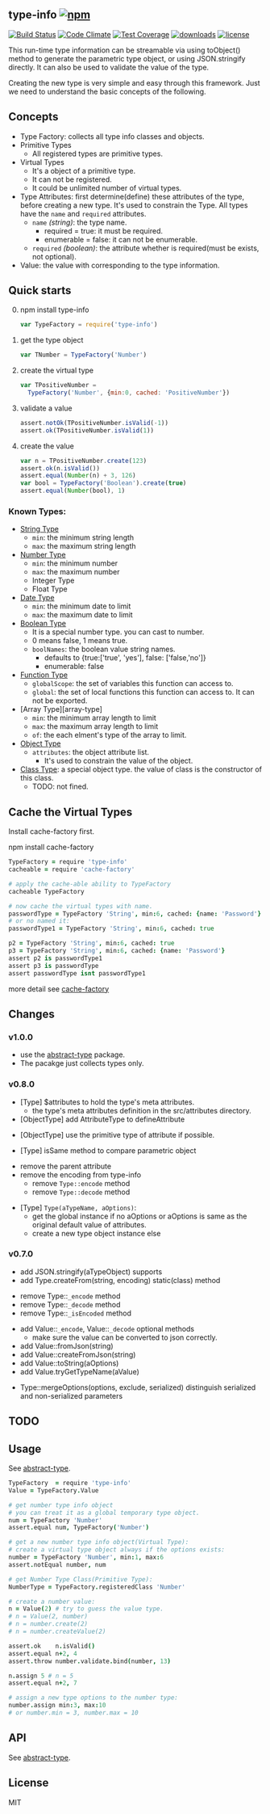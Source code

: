 ## type-info [![npm][npm-svg]][npm]

[![Build Status][travis-svg]][travis]
[![Code Climate][codeclimate-svg]][codeclimate]
[![Test Coverage][codeclimate-test-svg]][codeclimate-test]
[![downloads][npm-download-svg]][npm]
[![license][npm-license-svg]][npm]

[npm]: https://npmjs.org/package/type-info
[npm-svg]: https://img.shields.io/npm/v/type-info.svg
[npm-download-svg]: https://img.shields.io/npm/dm/type-info.svg
[npm-license-svg]: https://img.shields.io/npm/l/type-info.svg
[travis-svg]: https://img.shields.io/travis/snowyu/type-info.js/master.svg
[travis]: http://travis-ci.org/snowyu/type-info.js
[codeclimate-svg]: https://codeclimate.com/github/snowyu/type-info.js/badges/gpa.svg
[codeclimate]: https://codeclimate.com/github/snowyu/type-info.js
[codeclimate-test-svg]: https://codeclimate.com/github/snowyu/type-info.js/badges/coverage.svg
[codeclimate-test]: https://codeclimate.com/github/snowyu/type-info.js/coverage

This run-time type information can be streamable via using toObject() method
to generate the parametric type object, or using JSON.stringify directly.
It can also be used to validate the value of the type.

Creating the new type is very simple and easy through this framework.
Just we need to understand the basic concepts of the following.

## Concepts

* Type Factory: collects all type info classes and objects.
* Primitive Types
  * All registered types are primitive types.
* Virtual Types
  * It's a object of a primitive type.
  * It can not be registered.
  * It could be unlimited number of virtual types.
* Type Attributes: first determine(define) these attributes of the type, before creating a new type.
  It's used to constrain the Type.
  All types have the `name` and `required` attributes.
  * `name` *(string)*: the type name.
    * required   = true:  it must be required.
    * enumerable = false: it can not be enumerable.
  * `required` *(boolean)*: the attribute whether is required(must be exists, not optional).
* Value: the value with corresponding to the type information.


## Quick starts

0. npm install type-info

    ```js
    var TypeFactory = require('type-info')
    ```
1. get the type object

    ```js
    var TNumber = TypeFactory('Number')
    ```
2. create the virtual type

    ```js
    var TPositiveNumber =
      TypeFactory('Number', {min:0, cached: 'PositiveNumber'})
    ```
3. validate a value

    ```js
    assert.notOk(TPositiveNumber.isValid(-1))
    assert.ok(TPositiveNumber.isValid(1))
    ```
3. create the value

    ```js
    var n = TPositiveNumber.create(123)
    assert.ok(n.isValid())
    assert.equal(Number(n) + 3, 126)
    var bool = TypeFactory('Boolean').create(true)
    assert.equal(Number(bool), 1)
    ```

### Known Types:

* [String Type][string-type]
  * `min`: the minimum string length
  * `max`: the maximum string length
* [Number Type][number-type]
  * `min`: the minimum number
  * `max`: the maximum number
  * Integer Type
  * Float Type
* [Date Type][date-type]
  * `min`: the minimum date to limit
  * `max`: the maximum date to limit
* [Boolean Type][boolean-type]
  * It is a special number type. you can cast to number.
  * 0 means false, 1 means true.
  * `boolNames`: the boolean value string names.
    * defaults to {true:['true', 'yes'], false: ['false,'no']}
    * enumerable: false
* [Function Type][function-type]
  * `globalScope`: the set of variables this function can access to.
  * `global`: the set of local functions this function can access to.
    It can not be exported.
* [Array Type][array-type]
  * `min`: the minimum array length to limit
  * `max`: the maximum array length to limit
  * `of`:  the each elment's type of the array to limit.
* [Object Type][object-type]
  * `attributes`: the object attribute list.
    * It's used to constrain the value of the object.
* [Class Type][class-type]: a special object type. the value of class is the constructor of this class.
  * TODO: not fined.

## Cache the Virtual Types

Install cache-factory first.

  npm install cache-factory


```coffee
TypeFactory = require 'type-info'
cacheable = require 'cache-factory'

# apply the cache-able ability to TypeFactory
cacheable TypeFactory

# now cache the virtual types with name.
passwordType = TypeFactory 'String', min:6, cached: {name: 'Password'}
# or no named it:
passwordType1 = TypeFactory 'String', min:6, cached: true

p2 = TypeFactory 'String', min:6, cached: true
p3 = TypeFactory 'String', min:6, cached: {name: 'Password'}
assert p2 is passwordType1
assert p3 is passwordType
assert passwordType isnt passwordType1
```

more detail see [cache-factory](https://github.com/snowyu/cache-factory)

## Changes

### v1.0.0

* use the [abstract-type][abstract-type] package.
* The pacakge just collects types only.

### v0.8.0

+ [Type] $attributes to hold the type's meta attributes.
  + the type's meta attributes definition in the src/attributes directory.
+ [ObjectType] add AttributeType to defineAttribute
* [ObjectType] use the primitive type of attribute if possible.
+ [Type] isSame method to compare parametric object
- remove the parent attribute
- remove the encoding from type-info
  - remove `Type::encode` method
  - remove `Type::decode` method
* [Type] `Type(aTypeName, aOptions)`:
  * get the global instance if no aOptions or aOptions is same as the original default value of attributes.
  * create a new type object instance else

### v0.7.0

+ add JSON.stringify(aTypeObject) supports
+ add Type.createFrom(string, encoding) static(class) method
- remove Type::`_encode` method
- remove Type::`_decode` method
- remove Type::`_isEncoded` method
+ add Value::`_encode`, Value::`_decode` optional methods
  * make sure the value can be converted to json correctly.
+ add Value::fromJson(string)
+ add Value::createFromJson(string)
+ add Value::toString(aOptions)
+ add Value.tryGetTypeName(aValue)
* Type::mergeOptions(options, exclude, serialized) distinguish serialized and non-serialized parameters

## TODO


## Usage

See [abstract-type][abstract-type].

```coffee
TypeFactory  = require 'type-info'
Value = TypeFactory.Value

# get number type info object
# you can treat it as a global temporary type object.
num = TypeFactory 'Number'
assert.equal num, TypeFactory('Number')

# get a new number type info object(Virtual Type):
# create a virtual type object always if the options exists:
number = TypeFactory 'Number', min:1, max:6
assert.notEqual number, num

# get Number Type Class(Primitive Type):
NumberType = TypeFactory.registeredClass 'Number'

# create a number value:
n = Value(2) # try to guess the value type.
# n = Value(2, number)
# n = number.create(2)
# n = number.createValue(2)

assert.ok    n.isValid()
assert.equal n+2, 4
assert.throw number.validate.bind(number, 13)

n.assign 5 # n = 5
assert.equal n+2, 7

# assign a new type options to the number type:
number.assign min:3, max:10
# or number.min = 3, number.max = 10

```

## API


See [abstract-type][abstract-type].

## License

MIT


[abstract-type]: https://github.com/snowyu/abstract-type.js
[string-type]: https://github.com/snowyu/string-type.js
[number-type]: https://github.com/snowyu/number-type.js
[boolean-type]: https://github.com/snowyu/boolean-type.js
[object-type]: https://github.com/snowyu/object-type.js
[function-type]: https://github.com/snowyu/function-type.js
[class-type]: https://github.com/snowyu/class-type.js
[date-type]: https://github.com/snowyu/date-type.js
